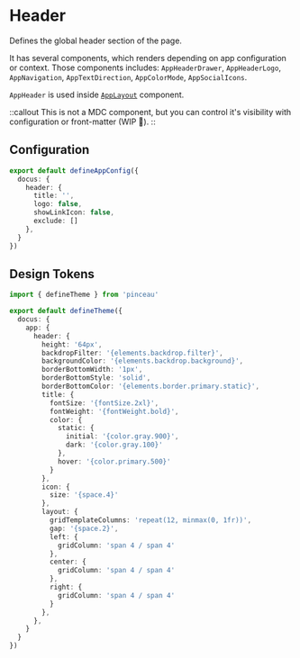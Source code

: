 # Header

Defines the global header section of the page. 

It has several components, which renders depending on app configuration or context. Those components includes: `AppHeaderDrawer`, `AppHeaderLogo`, `AppNavigation`, `AppTextDirection`, `AppColorMode`, `AppSocialIcons`.

`AppHeader` is used inside [`AppLayout`](/components/layout/app-layout) component.

::callout
This is not a MDC component, but you can control it's visibility with configuration or front-matter (WIP 🚧).
::

## Configuration

```ts [app.config.ts]
export default defineAppConfig({
  docus: {
    header: {
      title: '',
      logo: false,
      showLinkIcon: false,
      exclude: []
    },
  }
})
```

## Design Tokens

```ts [tokens.config.ts]
import { defineTheme } from 'pinceau'

export default defineTheme({
  docus: {
    app: {
      header: {
        height: '64px',
        backdropFilter: '{elements.backdrop.filter}',
        backgroundColor: '{elements.backdrop.background}',
        borderBottomWidth: '1px',
        borderBottomStyle: 'solid',
        borderBottomColor: '{elements.border.primary.static}',
        title: {
          fontSize: '{fontSize.2xl}',
          fontWeight: '{fontWeight.bold}',
          color: {
            static: {
              initial: '{color.gray.900}',
              dark: '{color.gray.100}'
            },
            hover: '{color.primary.500}'
          }
        },
        icon: {
          size: '{space.4}'
        },
        layout: {
          gridTemplateColumns: 'repeat(12, minmax(0, 1fr))',
          gap: '{space.2}',
          left: {
            gridColumn: 'span 4 / span 4'
          },
          center: {
            gridColumn: 'span 4 / span 4'
          },
          right: {
            gridColumn: 'span 4 / span 4'
          }
        },
      },
    }
  }
})
```
